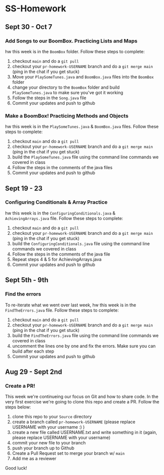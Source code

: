 # SS-Homework
## Sept 30 - Oct 7
### Add Songs to our BoomBox. Practicing Lists and Maps
hw this week is in the `BoomBox` folder. Follow these steps to complete:

  1. checkout `main` and do a `git pull`
  2. checkout your `pr-homework-USERNAME` branch and do a `git merge main` (ping in the chat if you get stuck)
  3. Move your `PlaySomeTunes.java` and `BoomBox.java` files into the `BoomBox` folder
  4. change your directory to the `BoomBox` folder and build `PlaySomeTunes.java` to make sure you've got it working
  5. Follow the steps in the `Song.java` file 
  6. Commit your updates and push to github
  ### Make a BoomBox! Practicing Methods and Objects
hw this week is in the `PlaySomeTunes.java` & `BoomBox.java` files. Follow these steps to complete:

  1. checkout `main` and do a `git pull`
  2. checkout your `pr-homework-USERNAME` branch and do a `git merge main` (ping in the chat if you get stuck)
  3. build the `PlaySomeTunes.java` file using the command line commands we covered in class
  4. Follow the steps in the comments of the java files 
  5. Commit your updates and push to github
  
## Sept 19 - 23
### Configuring Conditionals & Array Practice
hw this week is in the `ConfiguringConditionals.java` & `AchievingArrays.java` file. Follow these steps to complete:

  1. checkout `main` and do a `git pull`
  2. checkout your `pr-homework-USERNAME` branch and do a `git merge main` (ping in the chat if you get stuck)
  3. build the `ConfiguringConditionals.java` file using the command line commands we covered in class
  4. Follow the steps in the comments of the java file 
  5. Repeat steps 4 & 5 for AchievingArrays.java
  6. Commit your updates and push to github
  
## Sept 5th - 9th
### Find the errors
To re-iterate what we went over last week, hw this week is in the `FindTheErrors.java` file. Follow these steps to complete:

  1. checkout `main` and do a `git pull`
  2. checkout your `pr-homework-USERNAME` branch and do a `git merge main` (ping in the chat if you get stuck)
  3. build the `FindTheErrors.java` file using the command line commands we covered in class
  4. uncomment the lines one by one and fix the errors. Make sure you can build after each step
  5. Commit your updates and push to github
  
## Aug 29 - Sept 2nd
### Create a PR!
This week we're continueing our focus on Git and how to share code. In the very first exercise we're going to clone this repo and create a PR. Follow the steps below:

  1. clone this repo to your `Source` directory
  2. create a branch called `pr-homework-USERNAME` (please replace USERNAME with your username :) )
  3. create a new file called USERNAME.txt and write something in it (again, please replace USERNAME with your username)
  4. commit your new file to your branch
  5. push your branch up to Github
  6. Create a Pull Request set to merge your branch w/ `main` 
  7. Add me as a reviewer

Good luck!

